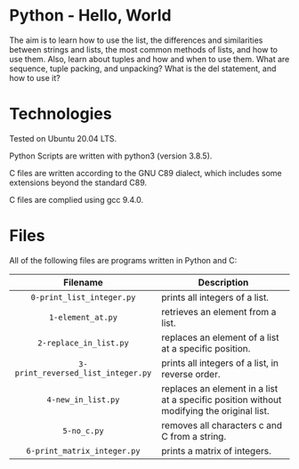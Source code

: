 # Python - Hello, World

The aim is to learn how to use the list, the differences and similarities between strings and lists, the most common methods of lists, and how to use them. Also, learn about tuples and how and when to use them. What are sequence, tuple packing, and unpacking? What is the del statement, and how to use it?

# Technologies

Tested on Ubuntu 20.04 LTS.

Python Scripts are written with python3 (version 3.8.5).

C files are written according to the GNU C89 dialect, which includes some extensions beyond the standard C89.

C files are complied using gcc 9.4.0.

# Files

All of the following files are programs written in Python and C:

| Filename                           | Description
|:----------------------------------:| -----------------------------------------------------------------------------------------
| `0-print_list_integer.py`          | prints all integers of a list.
| `1-element_at.py`                  | retrieves an element from a list.
| `2-replace_in_list.py`             | replaces an element of a list at a specific position.
| `3-print_reversed_list_integer.py` | prints all integers of a list, in reverse order.
| `4-new_in_list.py`                 | replaces an element in a list at a specific position without modifying the original list.
| `5-no_c.py`                        | removes all characters c and C from a string.
| `6-print_matrix_integer.py`        | prints a matrix of integers.
